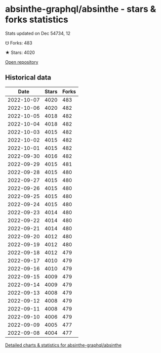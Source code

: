 # absinthe-graphql/absinthe - stars & forks statistics

Stats updated on Dec 54734, 12

☋ Forks: 483

★ Stars: 4020

[Open repository](https://github.com/absinthe-graphql/absinthe)

## Historical data
| Date | Stars | Forks |
|------|-------|-------|
| 2022-10-07 | 4020 | 483 | 
| 2022-10-06 | 4020 | 482 | 
| 2022-10-05 | 4018 | 482 | 
| 2022-10-04 | 4018 | 482 | 
| 2022-10-03 | 4015 | 482 | 
| 2022-10-02 | 4015 | 482 | 
| 2022-10-01 | 4015 | 482 | 
| 2022-09-30 | 4016 | 482 | 
| 2022-09-29 | 4015 | 481 | 
| 2022-09-28 | 4015 | 480 | 
| 2022-09-27 | 4015 | 480 | 
| 2022-09-26 | 4015 | 480 | 
| 2022-09-25 | 4015 | 480 | 
| 2022-09-24 | 4015 | 480 | 
| 2022-09-23 | 4014 | 480 | 
| 2022-09-22 | 4014 | 480 | 
| 2022-09-21 | 4014 | 480 | 
| 2022-09-20 | 4012 | 480 | 
| 2022-09-19 | 4012 | 480 | 
| 2022-09-18 | 4012 | 479 | 
| 2022-09-17 | 4010 | 479 | 
| 2022-09-16 | 4010 | 479 | 
| 2022-09-15 | 4009 | 479 | 
| 2022-09-14 | 4009 | 479 | 
| 2022-09-13 | 4008 | 479 | 
| 2022-09-12 | 4008 | 479 | 
| 2022-09-11 | 4008 | 479 | 
| 2022-09-10 | 4006 | 479 | 
| 2022-09-09 | 4005 | 477 | 
| 2022-09-08 | 4004 | 477 | 


[Detailed charts & statistics for absinthe-graphql/absinthe](https://reviewgithub.com/rep/absinthe-graphql/absinthe)

